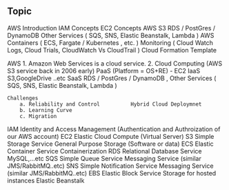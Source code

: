 Topic
--------------------------------------------------------------
AWS Introduction
IAM Concepts
EC2 Concepts
AWS S3
RDS / PostGres / DynamoDB 
Other Services ( SQS, SNS, Elastic Beanstalk, Lambda ) 
AWS Containers ( ECS, Fargate / Kubernetes , etc. )
Monitoring ( Cloud Watch Logs, Cloud Trials, CloudWatch Vs CloudTrail )
Cloud Formation Template

AWS 
    1. Amazon Web Services is a cloud service.
    2. Cloud Computing (AWS S3 service back in 2006 early)
        PaaS        (Platform = OS+RE) - EC2
        IaaS        S3,GoogleDrive ..etc
        SaaS        RDS / PostGres / DynamoDB , Other Services ( SQS, SNS, Elastic Beanstalk, Lambda ) 

    Challenges
        a. Reliability and Control          Hybrid Cloud Deploymnet
        b. Learning Curve
        c. Migration

IAM     Identity and Access Management      (Authentication and Authroization of our AWS account)
EC2     Elastic Cloud Compute               (Virtual Server)
S3      Simple Storage Service              General Purpose Storage (Software or data)
ECS     Elastic Container Service           Containerization
RDS     Relational Database Service         MySQL,...etc
SQS     Simple Queue Service                Messaging Service (similar JMS/RabbitMQ..etc)
SNS     Simple Notification Service         Messaging Service (similar JMS/RabbitMQ..etc)
EBS     Elastic Block Service               Storage for hosted instances
        Elastic Beanstalk

